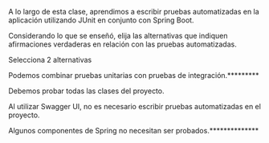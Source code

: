 A lo largo de esta clase, aprendimos a escribir pruebas automatizadas en la aplicación utilizando JUnit en conjunto con Spring Boot.

Considerando lo que se enseñó, elija las alternativas que indiquen afirmaciones verdaderas en relación con las pruebas automatizadas.

Selecciona 2 alternativas

Podemos combinar pruebas unitarias con pruebas de integración.*********


Debemos probar todas las clases del proyecto.


Al utilizar Swagger UI, no es necesario escribir pruebas automatizadas en el proyecto.


Algunos componentes de Spring no necesitan ser probados.**************
